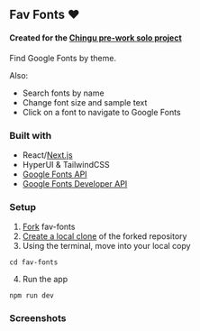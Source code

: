 ## Fav Fonts ❤️

#### Created for the [Chingu pre-work solo project](https://github.com/chingu-voyages/soloproject-tier3-favfonts)

Find Google Fonts by theme.

Also:

- Search fonts by name
- Change font size and sample text
- Click on a font to navigate to Google Fonts

### Built with

- React/[Next.js](https://nextjs.org/)
- HyperUI & TailwindCSS
- [Google Fonts API](https://developers.google.com/fonts/docs/getting_started)
- [Google Fonts Developer API](https://developers.google.com/fonts/docs/developer_api)

### Setup

1. [Fork](https://docs.github.com/en/get-started/quickstart/fork-a-repo) fav-fonts
2. [Create a local clone](https://docs.github.com/en/get-started/quickstart/fork-a-repo#cloning-your-forked-repository) of the forked repository
3. Using the terminal, move into your local copy

```shell
cd fav-fonts
```

4. Run the app

```shell
npm run dev
```

### Screenshots